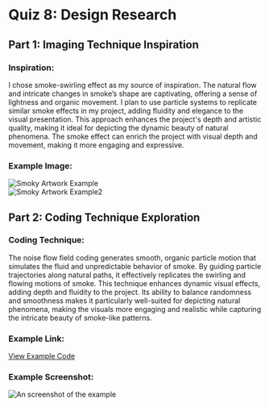 # Quiz 8: Design Research

## Part 1: Imaging Technique Inspiration

### Inspiration:
I chose smoke-swirling effect as my source of inspiration. The natural flow and intricate changes in smoke’s shape are captivating, offering a sense of lightness and organic movement. I plan to use particle systems to replicate similar smoke effects in my project, adding fluidity and elegance to the visual presentation. This approach enhances the project's depth and artistic quality, making it ideal for depicting the dynamic beauty of natural phenomena. The smoke effect can enrich the project with visual depth and movement, making it more engaging and expressive.

### Example Image:
![Smoky Artwork Example](https://2.bp.blogspot.com/-J9D48vBcqog/UOXTJ_u_WtI/AAAAAAAAAIg/qVnnO50PE7w/s1600/smoke.jpg)  
![Smoky Artwork Example2](https://images.pexels.com/photos/59810/smoke-fumes-black-white-59810.jpeg?auto=compress&cs=tinysrgb&w=1260&h=750&dpr=2)


## Part 2: Coding Technique Exploration

### Coding Technique:
The noise flow field coding generates smooth, organic particle motion that simulates the fluid and unpredictable behavior of smoke. By guiding particle trajectories along natural paths, it effectively replicates the swirling and flowing motions of smoke. This technique enhances dynamic visual effects, adding depth and fluidity to the project. Its ability to balance randomness and smoothness makes it particularly well-suited for depicting natural phenomena, making the visuals more engaging and realistic while capturing the intricate beauty of smoke-like patterns.

### Example Link:
[View Example Code](https://miguelrr11.github.io/Noise_Flow_Field/)

### Example Screenshot:
![An screenshot of the example](readmeImages/screenshot_of_the_example.png)
